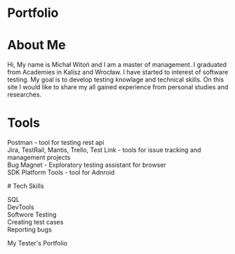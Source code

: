 # Portfolio
# About Me
Hi, My name is Michał Witoń and I am a master of management. I graduated from Academies in Kalisz and Wrocław. I have started to interest of software testing. My goal is to develop testing knowlage and technical skills. On this site I would like to share my all gained experience from personal studies and researches.
# Tools
<p>Postman - tool for testing rest api</br>
Jira, TestRail, Mantis, Trello, Test Link - tools for issue tracking and management projects</br>
Bug Magnet - Exploratory testing assistant for browser</br>
SDK Platform Tools - tool for Adnroid</br></p>
# Tech Skills
<p>SQL</br>
DevTools</br>
Softwore Testing</br>
Creating test cases</br>
Reporting bugs</br></p>



My Tester's Portfolio
